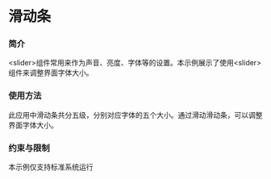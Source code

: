 # 滑动条

### 简介

<slider\>组件常用来作为声音、亮度、字体等的设置。本示例展示了使用<slider\>组件来调整界面字体大小。

### 使用方法

 此应用中滑动条共分五级，分别对应字体的五个大小。通过滑动滑动条，可以调整界面字体大小。

### 约束与限制

本示例仅支持标准系统运行